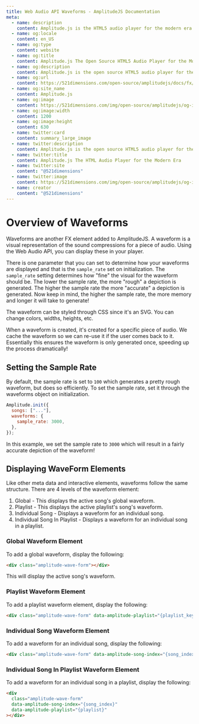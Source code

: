 ```yaml
---
title: Web Audio API Waveforms - AmplitudeJS Documentation
meta:
  - name: description
    content: Amplitude.js is the HTML5 audio player for the modern era. Using no dependencies, take control of the browser and design a web audio player the way you want it to look.
  - name: og:locale
    content: en_US
  - name: og:type
    content: website
  - name: og:title
    content: Amplitude.js The Open Source HTML5 Audio Player for the Modern Era
  - name: og:description
    content: Amplitude.js is the open source HTML5 audio player for the modern era. Using no dependencies, take control of the browser and design an audio player the way you want it to look.
  - name: og:url
    content: https://521dimensions.com/open-source/amplitudejs/docs/fx/waveforms.html
  - name: og:site_name
    content: Amplitude.js
  - name: og:image
    content: https://521dimensions.com/img/open-source/amplitudejs/og-image-amplitudejs.png
  - name: og:image:width
    content: 1200
  - name: og:image:height
    content: 630
  - name: twitter:card
    content: summary_large_image
  - name: twitter:description
    content: Amplitude.js is the open source HTML5 audio player for the modern era. Using no dependencies, take control of the browser and design an audio player the way you want it to look. Available for free on Github.
  - name: twitter:title
    content: Amplitude.js The HTML Audio Player for the Modern Era
  - name: twitter:site
    content: "@521dimensions"
  - name: twitter:image
    content: https://521dimensions.com/img/open-source/amplitudejs/og-image-amplitudejs.png
  - name: creator
    content: "@521dimensions"
---
```


# Overview of Waveforms

<carbon-ads/>
Waveforms are another FX element added to AmplitudeJS. A waveform is a visual representation of the sound compressions for a piece of audio. Using the Web Audio API, you can display these in your player.

There is one parameter that you can set to determine how your waveforms are displayed and that is the `sample_rate` set on initialization. The `sample_rate` setting determines how "fine" the visual for the waveform should be. The lower the sample rate, the more "rough" a depiction is generated. The higher the sample rate the more "accurate" a depiction is generated. Now keep in mind, the higher the sample rate, the more memory and longer it will take to generate!

The waveform can be styled through CSS since it's an SVG. You can change colors, widths, heights, etc.

When a waveform is created, it's created for a specific piece of audio. We cache the waveform so we can re-use it if the user comes back to it. Essentially this ensures the waveform is only generated once, speeding up the process dramatically!

## Setting the Sample Rate

By default, the sample rate is set to `100` which generates a pretty rough waveform, but does so efficiently. To set the sample rate, set it through the waveforms object on initialization.

```javascript
Amplitude.init({
  songs: ["..."],
  waveforms: {
    sample_rate: 3000,
  },
});
```

In this example, we set the sample rate to `3000` which will result in a fairly accurate depiction of the waveform!

## Displaying WaveForm Elements

Like other meta data and interactive elements, waveforms follow the same structure. There are 4 levels of the waveform element:

1. Global - This displays the active song's global waveform.
2. Playlist - This displays the active playlist's song's waveform.
3. Individual Song - Displays a waveform for an individual song.
4. Individual Song In Playlist - Displays a waveform for an individual song in a playlist.

### Global Waveform Element

To add a global waveform, display the following:

```html
<div class="amplitude-wave-form"></div>
```

This will display the active song's waveform.

### Playlist Waveform Element

To add a playlist waveform element, display the following:

```html
<div class="amplitude-wave-form" data-amplitude-playlist="{playlist_key}"></div>
```

### Individual Song Waveform Element

To add a waveform for an individual song, display the following:

```html
<div class="amplitude-wave-form" data-amplitude-song-index="{song_index}"></div>
```

### Individual Song In Playlist Waveform Element

To add a waveform for an individual song in a playlist, display the following:

```html
<div
  class="amplitude-wave-form"
  data-amplitude-song-index="{song_index}"
  data-amplitude-playlist="{playlist}"
></div>
```
